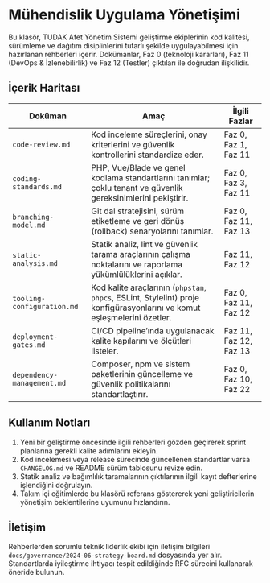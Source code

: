 # Mühendislik Uygulama Yönetişimi

Bu klasör, TUDAK Afet Yönetim Sistemi geliştirme ekiplerinin kod kalitesi, sürümleme ve dağıtım disiplinlerini tutarlı şekilde uygulayabilmesi için hazırlanan rehberleri içerir. Dokümanlar, Faz 0 (teknoloji kararları), Faz 11 (DevOps & İzlenebilirlik) ve Faz 12 (Testler) çıktıları ile doğrudan ilişkilidir.

## İçerik Haritası

| Doküman | Amaç | İlgili Fazlar |
| --- | --- | --- |
| `code-review.md` | Kod inceleme süreçlerini, onay kriterlerini ve güvenlik kontrollerini standardize eder. | Faz 0, Faz 1, Faz 11 |
| `coding-standards.md` | PHP, Vue/Blade ve genel kodlama standartlarını tanımlar; çoklu tenant ve güvenlik gereksinimlerini pekiştirir. | Faz 0, Faz 3, Faz 11 |
| `branching-model.md` | Git dal stratejisini, sürüm etiketleme ve geri dönüş (rollback) senaryolarını tanımlar. | Faz 0, Faz 11, Faz 13 |
| `static-analysis.md` | Statik analiz, lint ve güvenlik tarama araçlarının çalışma noktalarını ve raporlama yükümlülüklerini açıklar. | Faz 11, Faz 12 |
| `tooling-configuration.md` | Kod kalite araçlarının (`phpstan`, `phpcs`, ESLint, Stylelint) proje konfigürasyonlarını ve komut eşleşmelerini özetler. | Faz 0, Faz 11, Faz 12 |
| `deployment-gates.md` | CI/CD pipeline’ında uygulanacak kalite kapılarını ve ölçütleri listeler. | Faz 11, Faz 12, Faz 13 |
| `dependency-management.md` | Composer, npm ve sistem paketlerinin güncelleme ve güvenlik politikalarını standartlaştırır. | Faz 0, Faz 10, Faz 22 |

## Kullanım Notları

1. Yeni bir geliştirme öncesinde ilgili rehberleri gözden geçirerek sprint planlarına gerekli kalite adımlarını ekleyin.
2. Kod incelemesi veya release sürecinde güncellenen standartlar varsa `CHANGELOG.md` ve README sürüm tablosunu revize edin.
3. Statik analiz ve bağımlılık taramalarının çıktılarının ilgili kayıt defterlerine işlendiğini doğrulayın.
4. Takım içi eğitimlerde bu klasörü referans göstererek yeni geliştiricilerin yönetişim beklentilerine uyumunu hızlandırın.

## İletişim

Rehberlerden sorumlu teknik liderlik ekibi için iletişim bilgileri `docs/governance/2024-06-strategy-board.md` dosyasında yer alır. Standartlarda iyileştirme ihtiyacı tespit edildiğinde RFC sürecini kullanarak öneride bulunun.
